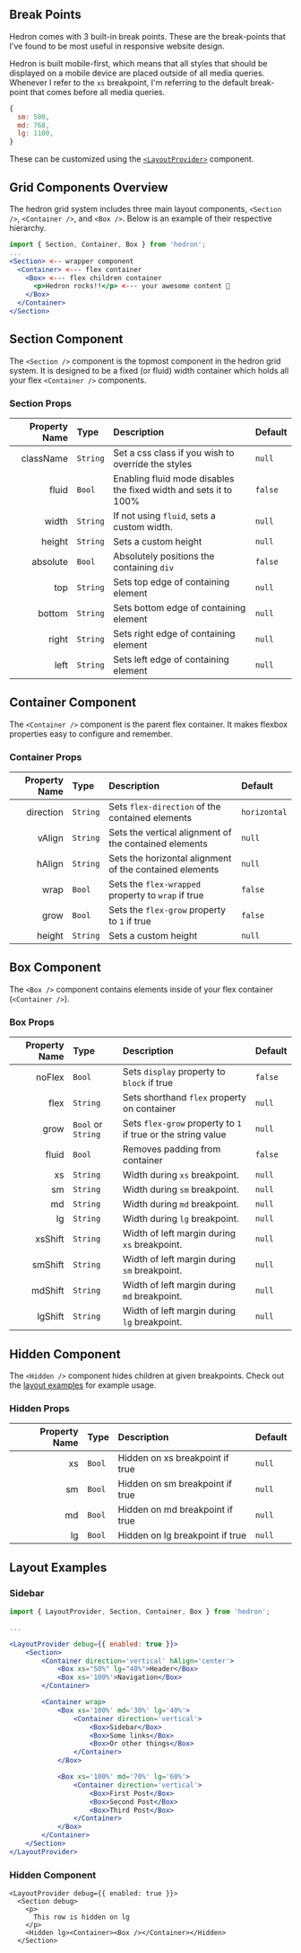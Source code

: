 ## Break Points

Hedron comes with 3 built-in break points. These are the break-points that I've found to be most useful in responsive website design.

Hedron is built mobile-first, which means that all styles that should be displayed on a mobile device are placed outside of all media queries. Whenever I refer to the `xs` breakpoint, I'm referring to the default break-point that comes before all media queries.

``` jsx
{
  sm: 500,
  md: 768,
  lg: 1100,
}
```

These can be customized using the [`<LayoutProvider>`](https://github.com/JSBros/hedron/wiki/BreakPoints) component.

## Grid Components Overview

The hedron grid system includes three main layout components, `<Section />`, `<Container />`, and `<Box />`. Below is an example of their respective hierarchy.

``` jsx
import { Section, Container, Box } from 'hedron';
...
<Section> <-- wrapper component
  <Container> <--- flex container
    <Box> <--- flex children container
      <p>Hedron rocks!!</p> <--- your awesome content 👊
    </Box>
  </Container>
</Section>

```

## Section Component

The `<Section />` component is the topmost component in the hedron grid system. It is designed to be a fixed (or fluid) width container which holds all your flex `<Container />` components.

### Section Props

| Property Name | Type     | Description                                                      | Default |
|--------------:|:---------|:-----------------------------------------------------------------|:--------|
|     className | `String` | Set a css class if you wish to override the styles               | `null`  |
|         fluid | `Bool`   | Enabling fluid mode disables the fixed width and sets it to 100% | `false` |
|         width | `String` | If not using `fluid`, sets a custom width.                       | `null`  |
|        height | `String` | Sets a custom height                                             | `null`  |
|      absolute | `Bool`   | Absolutely positions the containing `div`                        | `false` |
|           top | `String` | Sets top edge of containing element                              | `null`  |
|        bottom | `String` | Sets bottom edge of containing element                           | `null`  |
|         right | `String` | Sets right edge of containing element                            | `null`  |
|          left | `String` | Sets left edge of containing element                             | `null`  |


## Container Component

The `<Container />` component is the parent flex container. It makes flexbox properties easy to configure and remember.

### Container Props

| Property Name | Type     | Description                                             | Default      |
|--------------:|:---------|:--------------------------------------------------------|:-------------|
|     direction | `String` | Sets `flex-direction` of the contained elements         | `horizontal` |
|        vAlign | `String` | Sets the vertical alignment of the contained elements   | `null`       |
|        hAlign | `String` | Sets the horizontal alignment of the contained elements | `null`       |
|          wrap | `Bool`   | Sets the `flex-wrapped` property to `wrap` if true      | `false`      |
|          grow | `Bool`   | Sets the `flex-grow` property to `1` if true            | `false`      |
|        height | `String` | Sets a custom height                                    | `null`       |


## Box Component

The `<Box />` component contains elements inside of your flex container (`<Container />`).

### Box Props

| Property Name | Type               | Description                                                  | Default |
|--------------:|:-------------------|:-------------------------------------------------------------|:--------|
|        noFlex | `Bool`             | Sets `display` property to `block` if true                   | `false` |
|          flex | `String`           | Sets shorthand `flex` property on container                  | `null`  |
|          grow | `Bool` or `String` | Sets `flex-grow` property to `1` if true or the string value | `null`  |
|         fluid | `Bool`             | Removes padding from container                               | `false` |
|            xs | `String`           | Width during `xs` breakpoint.                                | `null`  |
|            sm | `String`           | Width during `sm` breakpoint.                                | `null`  |
|            md | `String`           | Width during `md` breakpoint.                                | `null`  |
|            lg | `String`           | Width during `lg` breakpoint.                                | `null`  |
|       xsShift | `String`           | Width of left margin during `xs` breakpoint.                 | `null`  |
|       smShift | `String`           | Width of left margin during `sm` breakpoint.                 | `null`  |
|       mdShift | `String`           | Width of left margin during `md` breakpoint.                 | `null`  |
|       lgShift | `String`           | Width of left margin during `lg` breakpoint.                 | `null`  |

## Hidden Component

The `<Hidden />` component hides children at given breakpoints. Check out the [layout examples](#layout-examples) for example usage.

### Hidden Props

| Property Name | Type   | Description                     | Default |
|--------------:|:-------|:--------------------------------|:--------|
|            xs | `Bool` | Hidden on xs breakpoint if true | `null`  |
|            sm | `Bool` | Hidden on sm breakpoint if true | `null`  |
|            md | `Bool` | Hidden on md breakpoint if true | `null`  |
|            lg | `Bool` | Hidden on lg breakpoint if true | `null`  |

## Layout Examples

### Sidebar

``` jsx
import { LayoutProvider, Section, Container, Box } from 'hedron';

...

<LayoutProvider debug={{ enabled: true }}>
    <Section>
        <Container direction='vertical' hAlign='center'>
            <Box xs="50%" lg="40%">Header</Box>
            <Box xs='100%'>Navigation</Box>
        </Container>

        <Container wrap>
            <Box xs='100%' md='30%' lg='40%'>
                <Container direction='vertical'>
                    <Box>Sidebar</Box>
                    <Box>Some links</Box>
                    <Box>Or other things</Box>
                </Container>
            </Box>

            <Box xs='100%' md='70%' lg='60%'>
                <Container direction='vertical'>
                    <Box>First Post</Box>
                    <Box>Second Post</Box>
                    <Box>Third Post</Box>
                </Container>
            </Box>
        </Container>
    </Section>
</LayoutProvider>
```

### Hidden Component 

```
<LayoutProvider debug={{ enabled: true }}>
  <Section debug>
    <p>
      This row is hidden on lg
    </p>
    <Hidden lg><Container><Box /></Container></Hidden>
  </Section>
```
